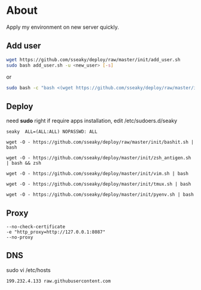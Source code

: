 # About

Apply my environment on new server quickly.



## Add user

```bash
wget https://github.com/sseaky/deploy/raw/master/init/add_user.sh
sudo bash add_user.sh -u <new_user> [-s]
```

or

```bash
sudo bash -c "bash <(wget https://github.com/sseaky/deploy/raw/master/init/add_user.sh) -u <new_user> [-s]"
```



## Deploy

need **sudo** right if require apps installation, edit /etc/sudoers.d/seaky

`seaky  ALL=(ALL:ALL) NOPASSWD: ALL`



```
wget -O - https://github.com/sseaky/deploy/raw/master/init/bashit.sh | bash

wget -O - https://github.com/sseaky/deploy/master/init/zsh_antigen.sh | bash && zsh  

wget -O - https://github.com/sseaky/deploy/master/init/vim.sh | bash  

wget -O - https://github.com/sseaky/deploy/master/init/tmux.sh | bash

wget -O - https://github.com/sseaky/deploy/master/init/pyenv.sh | bash
```



## Proxy

```
--no-check-certificate 
-e "http_proxy=http://127.0.0.1:8087"
--no-proxy
```



## DNS

sudo vi /etc/hosts

```
199.232.4.133 raw.githubusercontent.com
```

